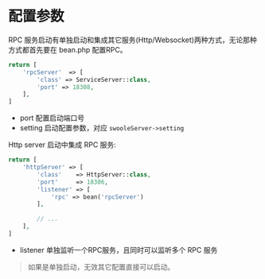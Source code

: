 # 配置参数

RPC 服务启动有单独启动和集成其它服务(Http/Websocket)两种方式，无论那种方式都首先要在 bean.php 配置RPC。

```php
return [
    'rpcServer'  => [
        'class' => ServiceServer::class,
        'port' => 18308,
    ],
]
```

- port 配置启动端口号
- setting 启动配置参数，对应 `swooleServer->setting`

Http server 启动中集成 RPC 服务:

```php
return [
    'httpServer' => [
        'class'    => HttpServer::class,
        'port'     => 18306,
        'listener' => [
            'rpc' => bean('rpcServer')
        ],
        
        // ...
    ],
]
```

- listener 单独监听一个RPC服务，且同时可以监听多个 RPC 服务

> 如果是单独启动，无效其它配置直接可以启动。